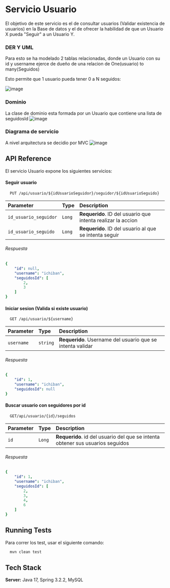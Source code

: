 
# Servicio Usuario

El objetivo de este servicio es el de consultar usuarios (Validar existencia de usuarios) en la Base de datos y el de ofrecer la habilidad de que un Usuario X pueda "Seguir" a un Usuario Y.

### DER Y UML
Para esto se ha modelado 2 tablas relacionadas, donde un Usuario con su id y username ejerce de dueño de una relacion de One(usuario) to many(Seguidos)

Esto permite que 1 usuario pueda tener 0 a N seguidos:

![image](https://github.com/matias14b/Uala-Twitter-Usuario/assets/127508318/5c4bb4ea-8599-498d-8400-1b2484730a04)

### Dominio
La clase de dominio esta formada por un Usuario que contiene una lista de seguidosId
![image](https://github.com/matias14b/Uala-Twitter-Usuario/assets/127508318/da479a4b-6a09-46b5-b9f2-d56989737a92)

### Diagrama de servicio

A nivel arquitectura se decidio por MVC 
![image](https://github.com/matias14b/Usuario-Uala-Twitter/assets/127508318/8f8e8e56-3cec-4c8b-b079-9fc16b814409)


## API Reference

El servicio Usuario expone los siguientes servicios:

#### Seguir usuario

```http
  PUT /api/usuario/${idUsuarioSeguidor}/seguidor/${idUsuarioSeguido}
```
| Parameter | Type     | Description                |
| :-------- | :------- | :------------------------- |
| `id_usuario_seguidor` | `Long` | **Requerido**. ID del usuario que intenta realizar la accion |
| `id_usuario_seguido` | `Long` | **Requerido**. ID del usuario al que se intenta seguir |

###### Respuesta
```yaml
{
    "id": null,
    "username": "ichiban",
    "seguidosId": [
        2,
        3
    ]
}
```

#### Iniciar sesion (Valida si existe usuario)

```http
  GET /api/usuario/${username}
```

| Parameter | Type     | Description                       |
| :-------- | :------- | :-------------------------------- |
| `username`      | `string` | **Requerido**. Username del usuario que se intenta validar |

###### Respuesta
```yaml
{
    "id": 1,
    "username": "ichiban",
    "seguidosId": null
} 
```

#### Buscar usuario con seguidores por id

```http
  GET/api/usuario/{id}/seguidos
```

| Parameter | Type     | Description                       |
| :-------- | :------- | :-------------------------------- |
| `id`      | `Long` | **Requerido**. id del usuario del que se intenta obtener sus usuarios seguidos |

###### Respuesta
```yaml
{
    "id": 1,
    "username": "ichiban",
    "seguidosId": [
        2,
        3,
        4,
        6
    ]
}
```

## Running Tests

Para correr los test, usar el siguiente comando:

```bash
  mvn clean test
```




## Tech Stack


**Server:** Java 17, Spring 3.2.2, MySQL

